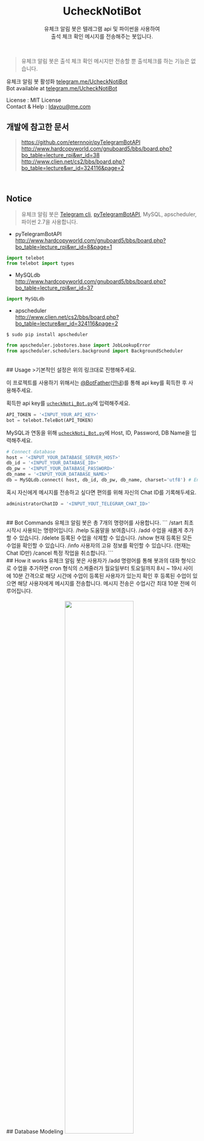 <h1 align=center>UcheckNotiBot</h1>
<p align=center>유체크 알림 봇은 텔레그램 api 및 파이썬을 사용하여<br>출석 체크 확인 메시지를 전송해주는 봇입니다.</p>
<br>

>유체크 알림 봇은 출석 체크 확인 메시지만 전송할 뿐 출석체크를 하는 기능은 없습니다.<br>

유체크 알림 봇 활성화 <a href="https://telegram.me/UcheckNotiBot">telegram.me/UcheckNotiBot</a><br>
Bot available at <a href="https://telegram.me/UcheckNotiBot">telegram.me/UcheckNotiBot</a>

License : MIT License<br>
Contact & Help : ldayou@me.com

## 개발에 참고한 문서
><a href="https://github.com/eternnoir/pyTelegramBotAPI">https://github.com/eternnoir/pyTelegramBotAPI</a><br>
><a href="http://www.hardcopyworld.com/gnuboard5/bbs/board.php?bo_table=lecture_rpi&wr_id=38">http://www.hardcopyworld.com/gnuboard5/bbs/board.php?bo_table=lecture_rpi&wr_id=38</a><br>
><a href="http://www.clien.net/cs2/bbs/board.php?bo_table=lecture&wr_id=324116&page=2">http://www.clien.net/cs2/bbs/board.php?bo_table=lecture&wr_id=324116&page=2</a>

<br>

## Notice
>유체크 알림 봇은 <a href="https://core.telegram.org/bots/api">Telegram cli</a>, <a href="https://github.com/eternnoir/pyTelegramBotAPI">pyTelegramBotAPI</a>, MySQL, apscheduler, 파이썬 2.7을 사용합니다.<br>

* pyTelegramBotAPI<br>
<a href="http://www.hardcopyworld.com/gnuboard5/bbs/board.php?bo_table=lecture_rpi&wr_id=8&page=1">http://www.hardcopyworld.com/gnuboard5/bbs/board.php?bo_table=lecture_rpi&wr_id=8&page=1</a>
```python
import telebot
from telebot import types
```

* MySQLdb<br>
<a href="http://www.hardcopyworld.com/gnuboard5/bbs/board.php?bo_table=lecture_rpi&wr_id=37">http://www.hardcopyworld.com/gnuboard5/bbs/board.php?bo_table=lecture_rpi&wr_id=37</a>
```python
import MySQLdb
```

* apscheduler<br>
<a href="http://www.clien.net/cs2/bbs/board.php?bo_table=lecture&wr_id=324116&page=2">http://www.clien.net/cs2/bbs/board.php?bo_table=lecture&wr_id=324116&page=2</a>
```
$ sudo pip install apscheduler
```
```python
from apscheduler.jobstores.base import JobLookupError
from apscheduler.schedulers.background import BackgroundScheduler
```


<br>
## Usage
>기본적인 설정은 위의 링크대로 진행해주세요.<br>

이 프로젝트를 사용하기 위해서는 <a href="https://telegram.me/botfather">@BotFather</a>(<a href="https://core.telegram.org/bots#3-how-do-i-create-a-bot">안내</a>)를 통해 api key를 획득한 후 사용해주세요.

획득한 api key를 <a href="https://github.com/pooi/UcheckNotiBot/blob/master/ucheckNoti_Bot.py">`ucheckNoti_Bot.py`</a>에 입력해주세요.
```python
API_TOKEN = '<INPUT_YOUR_API_KEY>'
bot = telebot.TeleBot(API_TOKEN)
```

MySQL과 연동을 위해 <a href="github.com/pooi/UcheckNotiBot/blob/master/ucheckNoti_Bot.py">`ucheckNoti_Bot.py`</a>에 Host, ID, Password, DB Name을 입력해주세요.
```python
# Connect database
host = '<INPUT_YOUR_DATABASE_SERVER_HOST>'
db_id = '<INPUT_YOUR_DATABASE_ID>'
db_pw = '<INPUT_YOUR_DATABASE_PASSWORD>'
db_name = '<INPUT_YOUR_DATABASE_NAME>'
db = MySQLdb.connect( host, db_id, db_pw, db_name, charset='utf8') # Encoding utf-8
```

혹시 자신에게 메시지를 전송하고 싶다면 편의를 위해 자신의 Chat ID를 기록해두세요.
```python
administratorChatID = '<INPUT_YOUT_TELEGRAM_CHAT_ID>'
```


<br>
## Bot Commands
유체크 알림 봇은 총 7개의 명령어를 사용합니다.
```
/start    최초 시작시 사용되는 명령어입니다.
/help     도움말을 보여줍니다.
/add      수업을 새롭게 추가할 수 있습니다.
/delete   등록된 수업을 삭제할 수 있습니다.
/show     현재 등록된 모든 수업을 확인할 수 있습니다.
/info     사용자의 고유 정보를 확인할 수 있습니다. (현재는 Chat ID만)
/cancel   특정 작업을 취소합니다.
```



<br>
## How it works
유체크 알림 봇은 사용자가 /add 명령어를 통해 봇과의 대화 형식으로 수업을 추가하면 cron 형식의 스케줄러가 월요일부터 토요일까지 8시 ~ 19시 사이에 10분 간격으로 해당 시간에 수업이 등록된 사용자가 있는지 확인 후 등록된 수업이 있으면 해당 사용자에게 메시지를 전송합니다. 메시지 전송은 수업시간 최대 10분 전에 이루어집니다.<br>


<br>
## Database Modeling
<img src="https://github.com/pooi/UcheckNotiBot/blob/master/screenshot/DBmodeling.jpg" width=60%>

<br>
## Screenshot
### /start<br>
<img src="https://github.com/pooi/UcheckNotiBot/blob/master/screenshot/IMG_1400.PNG" width=45%>
<img src="https://github.com/pooi/UcheckNotiBot/blob/master/screenshot/IMG_1401.PNG" width=45%><br>
<br>
### command<br>
<img src="https://github.com/pooi/UcheckNotiBot/blob/master/screenshot/IMG_1402.PNG" width=45%><br>
<br>
### /add<br>
<img src="https://github.com/pooi/UcheckNotiBot/blob/master/screenshot/IMG_1403.PNG" width=45%>
<img src="https://github.com/pooi/UcheckNotiBot/blob/master/screenshot/IMG_1404.PNG" width=45%><br>
<br>
### /show<br>
<img src="https://github.com/pooi/UcheckNotiBot/blob/master/screenshot/IMG_1405.PNG" width=45%><br>
<br>
### /delete<br>
<img src="https://github.com/pooi/UcheckNotiBot/blob/master/screenshot/IMG_1406.PNG" width=45%>
<img src="https://github.com/pooi/UcheckNotiBot/blob/master/screenshot/IMG_1407.PNG" width=45%><br>
